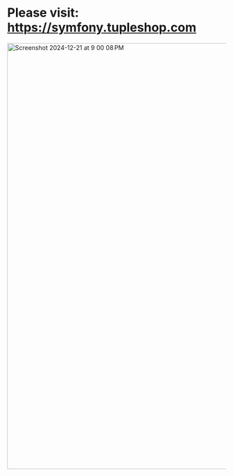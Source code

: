 <h1>Please visit: <a href="https://symfony.tupleshop.com">https://symfony.tupleshop.com</a></h1>

<img width="981" alt="Screenshot 2024-12-21 at 9 00 08 PM" src="https://github.com/user-attachments/assets/7fa9d0e2-8d21-45a4-89f6-5693fcd1fb7d" />
